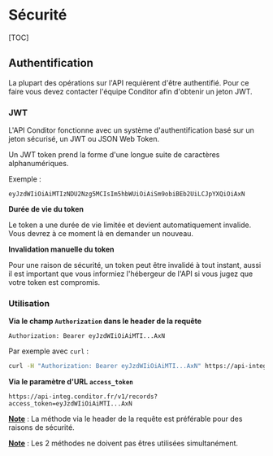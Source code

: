 # Sécurité

[TOC]

## Authentification

La plupart des opérations sur l'API requièrent d'être authentifié. Pour ce faire vous devez contacter l'équipe Conditor afin d'obtenir un jeton JWT.

### JWT

L'API Conditor fonctionne avec un système d'authentification basé sur un jeton sécurisé, un JWT ou JSON Web Token.

Un JWT token prend la forme d'une longue suite de caractères alphanumériques.

Exemple :

```JWT
eyJzdWIiOiAiMTIzNDU2Nzg5MCIsIm5hbWUiOiAiSm9obiBEb2UiLCJpYXQiOiAxN
```

**Durée de vie du token**

Le token a une durée de vie limitée et devient automatiquement invalide. Vous devrez à ce moment là en demander un nouveau.

**Invalidation manuelle du token**

Pour une raison de sécurité, un token peut être invalidé à tout instant, aussi il est important que vous informiez l'hébergeur de l'API si vous jugez que votre token est compromis.  

### Utilisation

**Via le champ `Authorization` dans le header de la requête**

```header
Authorization: Bearer eyJzdWIiOiAiMTI...AxN
```

Par exemple avec `curl` : 

```bash
curl -H "Authorization: Bearer eyJzdWIiOiAiMTI...AxN" https://api-integ.conditor/v1/records
```



**Via le paramètre d'URL `access_token`**

```url
https://api-integ.conditor.fr/v1/records?access_token=eyJzdWIiOiAiMTI...AxN
```



**<u>Note</u>** : La méthode via le header de la requête est préférable pour des raisons de sécurité. 

**<u>Note</u>** :  Les 2 méthodes ne doivent pas êtres utilisées simultanément.
